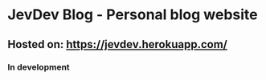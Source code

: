 # JevDev Blog - Personal blog website
## Hosted on: https://jevdev.herokuapp.com/
### In development